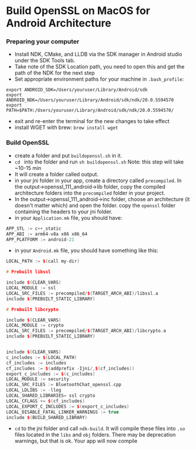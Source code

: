 # Build OpenSSL on MacOS for Android Architecture
### Preparing your computer
- Install NDK, CMake, and LLDB via the SDK manager in Android studio under the SDK Tools tab. 
- Take note of the SDK Location path, you need to open this and get the path of the NDK for the next step 
- Set appropriate environment paths for your machine in `.bash_profile`:
```
export ANDROID_SDK=/Users/youruser/Library/Android/sdk
export ANDROID_NDK=/Users/youruser/Library/Android/sdk/ndk/20.0.5594570
export PATH=$PATH:/Users/youruser/Library/Android/sdk/ndk/20.0.5594570/
```
- exit and re-enter the terminal for the new changes to take effect
- install WGET with brew: `brew install wget`

### Build OpenSSL
- create a folder and put `buildopenssl.sh` in it.
- `cd ` into the folder and run `sh buildopenssl.sh` Note: this step will take ~10-15 min
- It will create a folder called output. 
- in your jni folder in your app, create a directory called `precompiled`. In the output->openssl_111_android->lib folder, copy the compiled architecture folders into the `precompiled` folder in your project. 
- In the output->openssl_111_android->inc folder, choose an architecture (it doesn't matter which) and open the folder. copy the `openssl` folder containing the headers to your jni folder. 
- in your `Application.mk` file, you should have:

```c++
APP_STL := c++_static
APP_ABI := arm64-v8a x86 x86_64
APP_PLATFORM := android-21
```
- in your `Android.mk` file,  you should have something like this:

```c++
LOCAL_PATH := $(call my-dir)

# Prebuilt libssl

include $(CLEAR_VARS)
LOCAL_MODULE := ssl
LOCAL_SRC_FILES := precompiled/$(TARGET_ARCH_ABI)/libssl.a
include $(PREBUILT_STATIC_LIBRARY)

# Prebuilt libcrypto

include $(CLEAR_VARS)
LOCAL_MODULE := crypto
LOCAL_SRC_FILES := precompiled/$(TARGET_ARCH_ABI)/libcrypto.a
include $(PREBUILT_STATIC_LIBRARY)


include $(CLEAR_VARS)
c_includes := $(LOCAL_PATH)
cf_includes := includes
cf_includes := $(addprefix -Ijni/,$(cf_includes))
export_c_includes := $(c_includes)
LOCAL_MODULE := security
LOCAL_SRC_FILES := BluetoothChat_openssl.cpp
LOCAL_LDLIBS := -llog
LOCAL_SHARED_LIBRARIES= ssl crypto
LOCAL_CFLAGS += $(cf_includes)
LOCAL_EXPORT_C_INCLUDES := $(export_c_includes)
LOCAL_DISABLE_FATAL_LINKER_WARNINGS := true
include $(BUILD_SHARED_LIBRARY)
```

- `cd` to the jni folder and call `ndk-build`. It will compile these files into `.so` files located in the `libs` and `obj` folders. There may be deprecation warnings, but that is ok. Your app will now compile